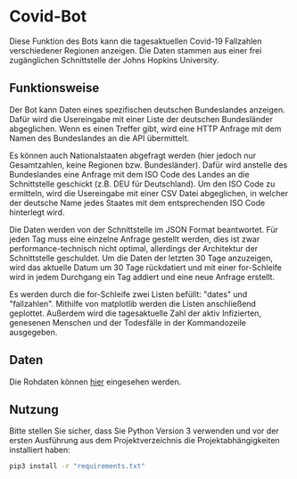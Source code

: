 # Covid-Bot

Diese Funktion des Bots kann die tagesaktuellen Covid-19 Fallzahlen verschiedener Regionen anzeigen. Die Daten stammen aus einer frei zugänglichen Schnittstelle der Johns Hopkins University. 

## Funktionsweise

Der Bot kann Daten eines spezifischen deutschen Bundeslandes anzeigen. Dafür wird die Usereingabe mit einer Liste der deutschen Bundesländer abgeglichen. Wenn es einen Treffer gibt, wird eine HTTP Anfrage mit dem Namen des Bundeslandes an die API übermittelt.

Es können auch Nationalstaaten abgefragt werden (hier jedoch nur Gesamtzahlen, keine Regionen bzw. Bundesländer). Dafür wird anstelle des Bundeslandes eine Anfrage mit dem ISO Code des Landes an die Schnittstelle geschickt (z.B. DEU für Deutschland). Um den ISO Code zu ermitteln, wird die Usereingabe mit einer CSV Datei abgeglichen, in welcher der deutsche Name jedes Staates mit dem entsprechenden ISO Code hinterlegt wird.

Die Daten werden von der Schnittstelle im JSON Format beantwortet. Für jeden Tag muss eine einzelne Anfrage gestellt werden, dies ist zwar performance-technisch nicht optimal, allerdings der Architektur der Schnittstelle geschuldet. Um die Daten der letzten 30 Tage anzuzeigen, wird das aktuelle Datum um 30 Tage rückdatiert und mit einer for-Schleife wird in jedem Durchgang ein Tag addiert und eine neue Anfrage erstellt.

Es werden durch die for-Schleife zwei Listen befüllt: "dates" und "fallzahlen". Mithilfe von matplotlib werden die Listen anschließend geplottet. Außerdem wird die tagesaktuelle Zahl der aktiv Infizierten, genesenen Menschen und der Todesfälle in der Kommandozeile ausgegeben. 

## Daten

Die Rohdaten können [hier](https://github.com/CSSEGISandData/COVID-19/tree/master/csse_covid_19_data/csse_covid_19_daily_reports) eingesehen werden.
## Nutzung

Bitte stellen Sie sicher, dass Sie Python Version 3 verwenden und vor der ersten Ausführung aus dem Projektverzeichnis die Projektabhängigkeiten installiert haben:


```bash
pip3 install -r "requirements.txt"
```
